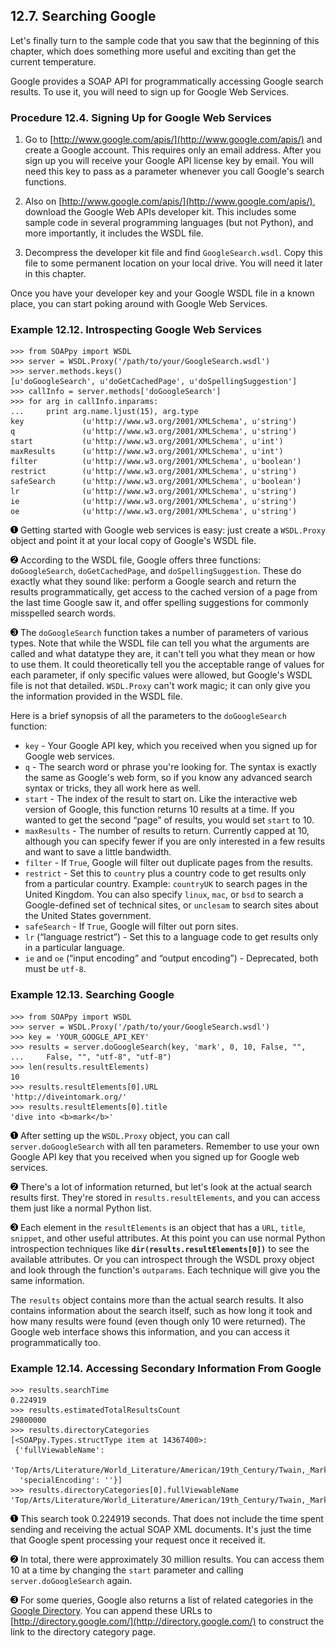 

12.7. Searching Google
----------------------

Let's finally turn to the sample code that you saw that the beginning of
this chapter, which does something more useful and exciting than get the
current temperature.

Google provides a SOAP API for programmatically accessing Google search
results. To use it, you will need to sign up for Google Web Services.

### Procedure 12.4. Signing Up for Google Web Services

1.  Go to [http://www.google.com/apis/](http://www.google.com/apis/) and
    create a Google account. This requires only an email address. After
    you sign up you will receive your Google API license key by email.
    You will need this key to pass as a parameter whenever you call
    Google's search functions.

2.  Also on [http://www.google.com/apis/](http://www.google.com/apis/),
    download the Google Web APIs developer kit. This includes some
    sample code in several programming languages (but not Python), and
    more importantly, it includes the WSDL file.

3.  Decompress the developer kit file and find `GoogleSearch.wsdl`. Copy
    this file to some permanent location on your local drive. You will
    need it later in this chapter.

Once you have your developer key and your Google WSDL file in a known
place, you can start poking around with Google Web Services.

### Example 12.12. Introspecting Google Web Services

    >>> from SOAPpy import WSDL
    >>> server = WSDL.Proxy('/path/to/your/GoogleSearch.wsdl') 
    >>> server.methods.keys()                                  
    [u'doGoogleSearch', u'doGetCachedPage', u'doSpellingSuggestion']
    >>> callInfo = server.methods['doGoogleSearch']
    >>> for arg in callInfo.inparams:                          
    ...     print arg.name.ljust(15), arg.type
    key             (u'http://www.w3.org/2001/XMLSchema', u'string')
    q               (u'http://www.w3.org/2001/XMLSchema', u'string')
    start           (u'http://www.w3.org/2001/XMLSchema', u'int')
    maxResults      (u'http://www.w3.org/2001/XMLSchema', u'int')
    filter          (u'http://www.w3.org/2001/XMLSchema', u'boolean')
    restrict        (u'http://www.w3.org/2001/XMLSchema', u'string')
    safeSearch      (u'http://www.w3.org/2001/XMLSchema', u'boolean')
    lr              (u'http://www.w3.org/2001/XMLSchema', u'string')
    ie              (u'http://www.w3.org/2001/XMLSchema', u'string')
    oe              (u'http://www.w3.org/2001/XMLSchema', u'string')



[![1](../images/callouts/1.png)](#soap.google.1.1) Getting started with Google web services is easy: just create a `WSDL.Proxy` object and point it at your local copy of Google's WSDL file. 

[![2](../images/callouts/2.png)](#soap.google.1.2) According to the WSDL file, Google offers three functions: `doGoogleSearch`, `doGetCachedPage`, and `doSpellingSuggestion`. These do exactly what they sound like: perform a Google search and return the results programmatically, get access to the cached version of a page from the last time Google saw it, and offer spelling suggestions for commonly misspelled search words. 

[![3](../images/callouts/3.png)](#soap.google.1.3) The `doGoogleSearch` function takes a number of parameters of various types. Note that while the WSDL file can tell you what the arguments are called and what datatype they are, it can't tell you what they mean or how to use them. It could theoretically tell you the acceptable range of values for each parameter, if only specific values were allowed, but Google's WSDL file is not that detailed. `WSDL.Proxy` can't work magic; it can only give you the information provided in the WSDL file. 

Here is a brief synopsis of all the parameters to the `doGoogleSearch`
function:

-   `key` - Your Google API key, which you received when you signed up
    for Google web services.
-   `q` - The search word or phrase you're looking for. The syntax is
    exactly the same as Google's web form, so if you know any advanced
    search syntax or tricks, they all work here as well.
-   `start` - The index of the result to start on. Like the interactive
    web version of Google, this function returns 10 results at a time.
    If you wanted to get the second “page” of results, you would set
    `start` to 10.
-   `maxResults` - The number of results to return. Currently capped at
    10, although you can specify fewer if you are only interested in a
    few results and want to save a little bandwidth.
-   `filter` - If `True`, Google will filter out duplicate pages from
    the results.
-   `restrict` - Set this to `country` plus a country code to get
    results only from a particular country. Example: `countryUK` to
    search pages in the United Kingdom. You can also specify `linux`,
    `mac`, or `bsd` to search a Google-defined set of technical sites,
    or `unclesam` to search sites about the United States government.
-   `safeSearch` - If `True`, Google will filter out porn sites.
-   `lr` (“language restrict”) - Set this to a language code to get
    results only in a particular language.
-   `ie` and `oe` (“input encoding” and “output encoding”) - Deprecated,
    both must be `utf-8`.

### Example 12.13. Searching Google

    >>> from SOAPpy import WSDL
    >>> server = WSDL.Proxy('/path/to/your/GoogleSearch.wsdl')
    >>> key = 'YOUR_GOOGLE_API_KEY'
    >>> results = server.doGoogleSearch(key, 'mark', 0, 10, False, "",
    ...     False, "", "utf-8", "utf-8")             
    >>> len(results.resultElements)                  
    10
    >>> results.resultElements[0].URL                
    'http://diveintomark.org/'
    >>> results.resultElements[0].title
    'dive into <b>mark</b>'



[![1](../images/callouts/1.png)](#soap.google.2.1) After setting up the `WSDL.Proxy` object, you can call `server.doGoogleSearch` with all ten parameters. Remember to use your own Google API key that you received when you signed up for Google web services. 

[![2](../images/callouts/2.png)](#soap.google.2.2) There's a lot of information returned, but let's look at the actual search results first. They're stored in `results.resultElements`, and you can access them just like a normal Python list. 

[![3](../images/callouts/3.png)](#soap.google.2.3) Each element in the `resultElements` is an object that has a `URL`, `title`, `snippet`, and other useful attributes. At this point you can use normal Python introspection techniques like **`dir(results.resultElements[0])`** to see the available attributes. Or you can introspect through the WSDL proxy object and look through the function's `outparams`. Each technique will give you the same information. 

The `results` object contains more than the actual search results. It
also contains information about the search itself, such as how long it
took and how many results were found (even though only 10 were
returned). The Google web interface shows this information, and you can
access it programmatically too.

### Example 12.14. Accessing Secondary Information From Google

    >>> results.searchTime                     
    0.224919
    >>> results.estimatedTotalResultsCount     
    29800000
    >>> results.directoryCategories            
    [<SOAPpy.Types.structType item at 14367400>:
     {'fullViewableName':
      'Top/Arts/Literature/World_Literature/American/19th_Century/Twain,_Mark',
      'specialEncoding': ''}]
    >>> results.directoryCategories[0].fullViewableName
    'Top/Arts/Literature/World_Literature/American/19th_Century/Twain,_Mark'



[![1](../images/callouts/1.png)](#soap.google.3.1) This search took 0.224919 seconds. That does not include the time spent sending and receiving the actual SOAP XML documents. It's just the time that Google spent processing your request once it received it. 

[![2](../images/callouts/2.png)](#soap.google.3.2) In total, there were approximately 30 million results. You can access them 10 at a time by changing the `start` parameter and calling `server.doGoogleSearch` again. 

[![3](../images/callouts/3.png)](#soap.google.3.3) For some queries, Google also returns a list of related categories in the [Google Directory](http://directory.google.com/). You can append these URLs to [http://directory.google.com/](http://directory.google.com/) to construct the link to the directory category page. 

  

